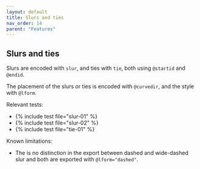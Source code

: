 ```yaml
---
layout: default
title: Slurs and ties 
nav_order: 14
parent: "Features"
---
```


## Slurs and ties

Slurs are encoded with `slur`, and ties with `tie`, both using `@startid` and `@endid`.

The placement of the slurs or ties is encoded with `@curvedir`, and the style with `@lform`.

Relevant tests:
* {% include test file="slur-01" %}
* {% include test file="slur-02" %}
* {% include test file="tie-01" %}

Known limitations:
* The is no distinction in the export between dashed and wide-dashed slur and both are exported with `@lform="dashed"`.